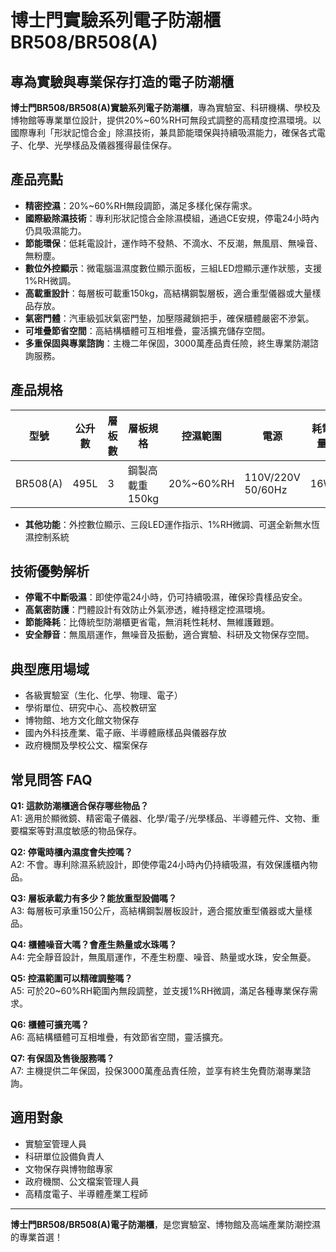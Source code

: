 # 博士門實驗系列電子防潮櫃 BR508/BR508(A)

## 專為實驗與專業保存打造的電子防潮櫃

**博士門BR508/BR508(A)實驗系列電子防潮櫃**，專為實驗室、科研機構、學校及博物館等專業單位設計，提供20%~60%RH可無段式調整的高精度控濕環境。以國際專利「形狀記憶合金」除濕技術，兼具節能環保與持續吸濕能力，確保各式電子、化學、光學樣品及儀器獲得最佳保存。

## 產品亮點

- **精密控濕**：20%~60%RH無段調節，滿足多樣化保存需求。
- **國際級除濕技術**：專利形狀記憶合金除濕模組，通過CE安規，停電24小時內仍具吸濕能力。
- **節能環保**：低耗電設計，運作時不發熱、不滴水、不反潮，無風扇、無噪音、無粉塵。
- **數位外控顯示**：微電腦溫濕度數位顯示面板，三組LED燈顯示運作狀態，支援1%RH微調。
- **高載重設計**：每層板可載重150kg，高結構鋼製層板，適合重型儀器或大量樣品存放。
- **氣密門體**：汽車級弧狀氣密門墊，加壓隱藏鎖把手，確保櫃體嚴密不滲氣。
- **可堆疊節省空間**：高結構櫃體可互相堆疊，靈活擴充儲存空間。
- **多重保固與專業諮詢**：主機二年保固，3000萬產品責任險，終生專業防潮諮詢服務。

## 產品規格

| 型號        | 公升數 | 層板數 | 層板規格        | 控濕範圍      | 電源              | 耗電量 | 外部尺寸(mm)      | 內部尺寸(mm)      |
|-------------|--------|--------|-----------------|---------------|-------------------|--------|-------------------|-------------------|
| BR508(A)    | 495L   | 3      | 鋼製高載重150kg | 20%~60%RH      | 110V/220V 50/60Hz | 16W    | W1000xH1118xD480  | W998xH1032xD479   |

- **其他功能**：外控數位顯示、三段LED運作指示、1%RH微調、可選全新無水恆濕控制系統

## 技術優勢解析

- **停電不中斷吸濕**：即使停電24小時，仍可持續吸濕，確保珍貴樣品安全。
- **高氣密防護**：門體設計有效防止外氣滲透，維持穩定控濕環境。
- **節能降耗**：比傳統型防潮櫃更省電，無消耗性耗材、無維護難題。
- **安全靜音**：無風扇運作，無噪音及振動，適合實驗、科研及文物保存空間。

## 典型應用場域

- 各級實驗室（生化、化學、物理、電子）
- 學術單位、研究中心、高校教研室
- 博物館、地方文化館文物保存
- 國內外科技產業、電子廠、半導體廠樣品與儀器存放
- 政府機關及學校公文、檔案保存

## 常見問答 FAQ

**Q1: 這款防潮櫃適合保存哪些物品？**  
A1: 適用於顯微鏡、精密電子儀器、化學/電子/光學樣品、半導體元件、文物、重要檔案等對濕度敏感的物品保存。

**Q2: 停電時櫃內濕度會失控嗎？**  
A2: 不會。專利除濕系統設計，即使停電24小時內仍持續吸濕，有效保護櫃內物品。

**Q3: 層板承載力有多少？能放重型設備嗎？**  
A3: 每層板可承重150公斤，高結構鋼製層板設計，適合擺放重型儀器或大量樣品。

**Q4: 櫃體噪音大嗎？會產生熱量或水珠嗎？**  
A4: 完全靜音設計，無風扇運作，不產生粉塵、噪音、熱量或水珠，安全無憂。

**Q5: 控濕範圍可以精確調整嗎？**  
A5: 可於20~60%RH範圍內無段調整，並支援1%RH微調，滿足各種專業保存需求。

**Q6: 櫃體可擴充嗎？**  
A6: 高結構櫃體可互相堆疊，有效節省空間，靈活擴充。

**Q7: 有保固及售後服務嗎？**  
A7: 主機提供二年保固，投保3000萬產品責任險，並享有終生免費防潮專業諮詢。

## 適用對象

- 實驗室管理人員
- 科研單位設備負責人
- 文物保存與博物館專家
- 政府機關、公文檔案管理人員
- 高精度電子、半導體產業工程師

---

**博士門BR508/BR508(A)電子防潮櫃**，是您實驗室、博物館及高端產業防潮控濕的專業首選！
